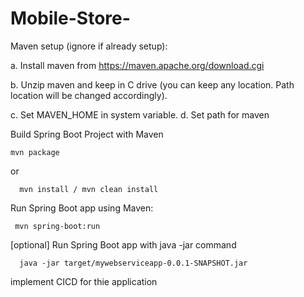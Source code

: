 # Mobile-Store-
Maven setup (ignore if already setup):

a. Install maven from https://maven.apache.org/download.cgi

b. Unzip maven and keep in C drive (you can keep any location. Path location will be changed accordingly).

c. Set MAVEN_HOME in system variable.
d. Set path for maven

Build Spring Boot Project with Maven

    mvn package
or

      mvn install / mvn clean install
Run Spring Boot app using Maven:

     mvn spring-boot:run
[optional] Run Spring Boot app with java -jar command

      java -jar target/mywebserviceapp-0.0.1-SNAPSHOT.jar
implement CICD for thie application
